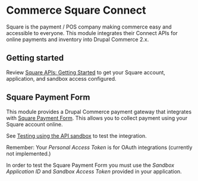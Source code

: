 # Commerce Square Connect

Square is the payment / POS company making commerce easy and accessible to 
everyone. This module integrates their Connect APIs for online payments and 
inventory into Drupal Commerce 2.x.

## Getting started

Review [Square APIs: Getting Started] to get your Square account, application, 
and sandbox access configured.

## Square Payment Form

This module provides a Drupal Commerce payment gateway that integrates with 
[Square Payment Form]. This allows you to collect payment using your Square 
account online.

See [Testing using the API sandbox] to test the integration.

Remember: Your *Personal Access Token* is for OAuth integrations (currently not 
implemented.)

In order to test the Square Payment Form you must use the *Sandbox Application 
ID* and *Sandbox Access Token* provided in your application.

[Square Payment Form]: 
https://docs.connect.squareup.com/articles/paymentform-overview
[Square APIs: Getting Started]: 
https://docs.connect.squareup.com/
[Testing using the API sandbox]: 
https://docs.connect.squareup.com/articles/using-sandbox
